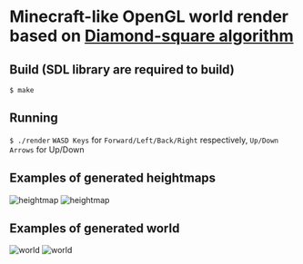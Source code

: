 # Minecraft-like OpenGL world render based on [Diamond-square algorithm](https://en.wikipedia.org/wiki/Diamond-square_algorithm)
## Build (SDL library are required to build)
```$ make```
## Running
```$ ./render```
```WASD Keys``` for ```Forward/Left/Back/Right``` respectively, ```Up/Down Arrows``` for Up/Down
## Examples of generated heightmaps
![heightmap](https://raw.githubusercontent.com/zakirullin/world-render/master/screenshots/heightmap.bmp)
![heightmap](https://raw.githubusercontent.com/zakirullin/world-render/master/screenshots/heightmap2.bmp)
## Examples of generated world
![world](https://raw.githubusercontent.com/zakirullin/world-render/master/screenshots/scr16.bmp)
![world](https://raw.githubusercontent.com/zakirullin/world-render/master/screenshots/scr8.bmp)
